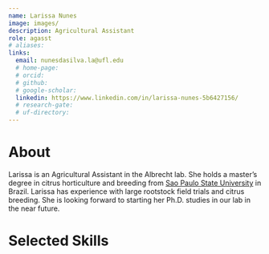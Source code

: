```yaml
---
name: Larissa Nunes
image: images/
description: Agricultural Assistant
role: agasst
# aliases: 
links:
  email: nunesdasilva.la@ufl.edu
  # home-page: 
  # orcid: 
  # github: 
  # google-scholar: 
  linkedin: https://www.linkedin.com/in/larissa-nunes-5b6427156/
  # research-gate: 
  # uf-directory:
---
```

# About
Larissa is an Agricultural Assistant in the Albrecht lab. She holds a master’s degree in citrus horticulture and breeding from [Sao Paulo State University](https://www.international.unesp.br/) in Brazil. Larissa has experience with large rootstock field trials and citrus breeding. She is looking forward to starting her Ph.D. studies in our lab in the near future.

# Selected Skills